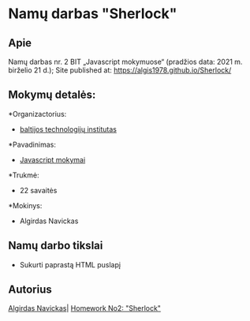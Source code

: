﻿# Namų darbas "Sherlock"

## Apie

Namų darbas nr. 2 BIT „Javascript mokymuose“ (pradžios data: 2021 m. birželio 21 d.);
Site published at: https://algis1978.github.io/Sherlock/

## Mokymų detalės:

*Organizactorius:
* [baltijos technologijų institutas](https://bit.lt/)


*Pavadinimas:
* [Javascript mokymai](https://bit.lt/studijos/javascript-studijos/)


*Trukmė:
* 22 savaitės

*Mokinys:
* Algirdas Navickas
## Namų darbo tikslai
- Sukurti paprastą HTML puslapį

## Autorius

[Algirdas Navickas](https://github.com/algis1978)| [Homework No2: "Sherlock"](https://algis1978.github.io/Sherlock/)

